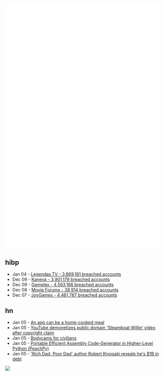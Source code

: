 ![Metrics](https://raw.githubusercontent.com/phixion/phixion/master/metrics.svg)

## hibp

<!--
for https://github.com/phixion/phixion/blob/main/.github/workflows/feeds.yml
-->
<!--START_SECTION:haveibeenpwnd-->
- Jan 04 - [Legendas.TV - 3,869,181 breached accounts](https://haveibeenpwned.com/PwnedWebsites#LegendasTV)
- Dec 09 - [Kaneva - 3,901,179 breached accounts](https://haveibeenpwned.com/PwnedWebsites#Kaneva)
- Dec 09 - [Gemplex - 4,563,166 breached accounts](https://haveibeenpwned.com/PwnedWebsites#Gemplex)
- Dec 08 - [Movie Forums - 39,914 breached accounts](https://haveibeenpwned.com/PwnedWebsites#MovieForums)
- Dec 07 - [JoyGames - 4,461,787 breached accounts](https://haveibeenpwned.com/PwnedWebsites#JoyGames)
<!--END_SECTION:haveibeenpwnd-->

## hn

<!--
for https://github.com/phixion/phixion/blob/main/.github/workflows/feeds.yml
-->
<!--START_SECTION:hn-->
- Jan 05 - [An app can be a home-cooked meal](https://www.robinsloan.com/notes/home-cooked-app/)
- Jan 05 - [YouTube demonetizes public domain 'Steamboat Willie' video after copyright claim](https://mashable.com/article/youtube-demontizes-public-domain-steamboat-willie-disney-copyright-claim)
- Jan 05 - [Bodycams for civilians](https://www.core77.com/posts/126756/Hell-in-a-Handbasket-Bodycams-for-Civilians)
- Jan 05 - [Portable Efficient Assembly Code-Generator in Higher-Level Python (PeachPy)](https://github.com/Maratyszcza/PeachPy)
- Jan 05 - ['Rich Dad, Poor Dad' author Robert Kiyosaki reveals he's $1B in debt](https://fortune.com/2024/01/04/robert-kiyosaki-rich-dad-poor-dad-author-debt/)
<!--END_SECTION:hn-->

<!--
for https://yhype.me
-->
![](https://hit.yhype.me/github/profile?user_id=13013670)
